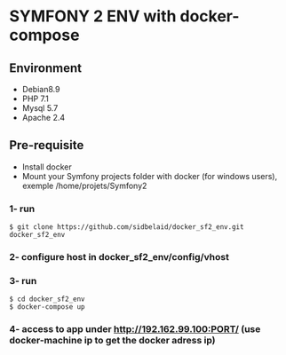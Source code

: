 # SYMFONY 2 ENV with docker-compose

## Environment
- Debian8.9
- PHP 7.1
- Mysql 5.7
- Apache 2.4

## Pre-requisite
- Install docker
- Mount your Symfony projects folder with docker (for windows users), exemple /home/projets/Symfony2

### 1- run
```
$ git clone https://github.com/sidbelaid/docker_sf2_env.git docker_sf2_env
```
### 2- configure host in docker_sf2_env/config/vhost

### 3- run
```
$ cd docker_sf2_env
$ docker-compose up
```
### 4- access to app under http://192.162.99.100:PORT/ (use docker-machine ip to get the docker adress ip)